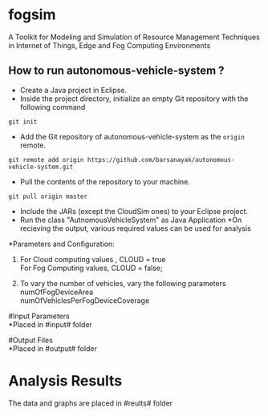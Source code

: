 # fogsim
A Toolkit for Modeling and Simulation of Resource Management Techniques in Internet of Things, Edge and Fog Computing Environments


## How to run autonomous-vehicle-system ?

* Create a Java project in Eclipse. 
* Inside the project directory, initialize an empty Git repository with the following command
```
git init
```
* Add the Git repository of autonomous-vehicle-system as the `origin` remote.
```
git remote add origin https://github.com/barsanayak/autonomous-vehicle-system.git
```
* Pull the contents of the repository to your machine.
```
git pull origin master
```
* Include the JARs (except the CloudSim ones) to your Eclipse project.  
* Run the class "AutnomousVehicleSystem" as  Java Application
*On recieving the output, various required values can be used for analysis  


*Parameters and Configuration:  
  
1. For Cloud computing values , CLOUD = true  
   For Fog Computing values, CLOUD = false;  

2. To vary the number of vehicles, vary the following parameters  
	numOfFogDeviceArea   
	numOfVehiclesPerFogDeviceCoverage  
  
  #Input Parameters    
  *Placed in #input# folder   
    
  #Output Files     
  *Placed in #output# folder  
  
  # Analysis Results 
  The data and graphs are placed in #reults# folder
	

